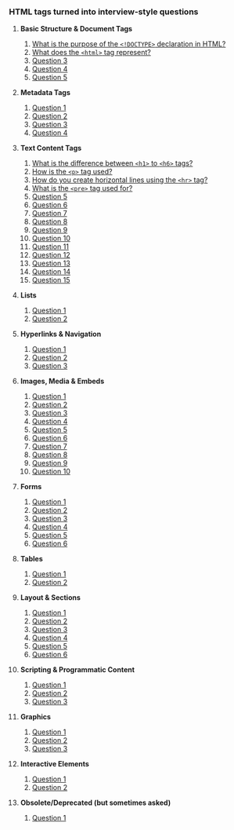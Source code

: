 ### HTML tags turned into interview-style questions

1. **Basic Structure & Document Tags**
   1. [What is the purpose of the `<!DOCTYPE>` declaration in HTML?](#)
   2. [What does the `<html>` tag represent?](#)
   3. [Question 3](#)
   4. [Question 4](#)
   5. [Question 5](#)

2. **Metadata Tags**
   1. [Question 1](#)
   2. [Question 2](#)
   3. [Question 3](#)
   4. [Question 4](#)

3. **Text Content Tags**
   1. [What is the difference between `<h1>` to `<h6>` tags?](#)
   2. [How is the `<p>` tag used?](#)
   3. [How do you create horizontal lines using the `<hr>` tag?](#)
   4. [What is the `<pre>` tag used for?](#)
   5. [Question 5](#)
   6. [Question 6](#)
   7. [Question 7](#)
   8. [Question 8](#)
   9. [Question 9](#)
   10. [Question 10](#)
   11. [Question 11](#)
   12. [Question 12](#)
   13. [Question 13](#)
   14. [Question 14](#)
   15. [Question 15](#)

4. **Lists**
   1. [Question 1](#)
   2. [Question 2](#)

5. **Hyperlinks & Navigation**
   1. [Question 1](#)
   2. [Question 2](#)
   3. [Question 3](#)

6. **Images, Media & Embeds**
   1. [Question 1](#)
   2. [Question 2](#)
   3. [Question 3](#)
   4. [Question 4](#)
   5. [Question 5](#)
   6. [Question 6](#)
   7. [Question 7](#)
   8. [Question 8](#)
   9. [Question 9](#)
   10. [Question 10](#)

7. **Forms**
   1. [Question 1](#)
   2. [Question 2](#)
   3. [Question 3](#)
   4. [Question 4](#)
   5. [Question 5](#)
   6. [Question 6](#)

8. **Tables**
   1. [Question 1](#)
   2. [Question 2](#)

9. **Layout & Sections**
   1. [Question 1](#)
   2. [Question 2](#)
   3. [Question 3](#)
   4. [Question 4](#)
   5. [Question 5](#)
   6. [Question 6](#)

10. **Scripting & Programmatic Content**
    1. [Question 1](#)
    2. [Question 2](#)
    3. [Question 3](#)

11. **Graphics**
    1. [Question 1](#)
    2. [Question 2](#)
    3. [Question 3](#)

12. **Interactive Elements**
    1. [Question 1](#)
    2. [Question 2](#)

13. **Obsolete/Deprecated (but sometimes asked)**
    1. [Question 1](#)
